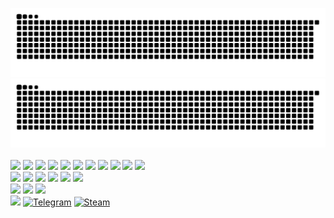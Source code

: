 ![github contribution grid snake animation](https://raw.githubusercontent.com/don-cryptus/don-cryptus/output/github-contribution-grid-snake-dark.svg#gh-dark-mode-only)![github contribution grid snake animation](https://raw.githubusercontent.com/don-cryptus/don-cryptus/output/github-contribution-grid-snake.svg#gh-light-mode-only)
<br>
<br>
<img src="https://img.shields.io/badge/-LUA-00007C?style=flat&logo=lua&logoColor=white"/>
<img src="https://img.shields.io/badge/-SQL-F29111?style=flat&logo=MySQL&logoColor=white"/>
<img src="https://img.shields.io/badge/-JavaScript-F7DF1E?style=flat&logo=JavaScript&logoColor=black"/>
<img src="https://img.shields.io/badge/-jQuery-0865a6?style=flat&logo=jquery&logoColor=white"/>
<img src="https://img.shields.io/badge/-Electron-272a37?style=flat&logo=electron&logoColor=a0ebf9"/>
<img src="https://img.shields.io/badge/-Axios-5A29E4?style=flat&logo=axios&logoColor=white"/>
<img src="https://img.shields.io/badge/-Node.js-026E00?style=flat&logo=nodedotjs&logoColor=white"/>
<img src="https://img.shields.io/badge/-NPM-CB3837?style=flat&logo=NPM&logoColor=white"/>
<img src="https://img.shields.io/badge/-HTML5-E34F26?style=flat&logo=HTML5&logoColor=white"/>
<img src="https://img.shields.io/badge/-CSS3-1572B6?style=flat&logo=CSS3&logoColor=white"/>
<img src="https://img.shields.io/badge/-Malbolge-111111?style=flat&logo=windows%20terminal&logoColor=white"/>
<br>
<img src="https://img.shields.io/badge/-Visual%20Studio%20Code%20Insiders-22b59d?style=flat&logo=Visual%20Studio%20Code&logoColor=white"/>
<img src="https://img.shields.io/badge/-Github-181717?style=flat&logo=GitHub&logoColor=white"/>
<img src="https://img.shields.io/badge/-Git-F44D27?style=flat&logo=Git&logoColor=white"/>
<img src="https://img.shields.io/badge/-FiveM-F17F34?style=flat&logo=fivem&logoColor=white"/>
<img src="https://img.shields.io/badge/-Atlassian-0052CC?style=flat&logo=Atlassian&logoColor=white"/>
<img src="https://img.shields.io/badge/-TeamViewer-004680?style=flat&logo=TeamViewer&logoColor=white"/>
<br>
<img src="https://img.shields.io/badge/-Windows-0078D6?style=flat&logo=Windows&logoColor=white"/>
<img src="https://img.shields.io/badge/-Arch%20Linux-1793D1?style=flat&logo=Arch%20Linux&logoColor=white"/>
<img src="https://img.shields.io/badge/-Android-3DDC84?style=flat&logo=Android&logoColor=white"/>
<br>
<img src="https://img.shields.io/badge/-Discord%20%28tekkenkkk%29-5865F2?style=flat&logo=discord&logoColor=white"/>
[![Telegram](https://img.shields.io/badge/-Telegram%20%28Click%29-26A5E4?style=flat&logo=telegram&logoColor=white)](https://t.me/ywncz)
[![Steam](https://img.shields.io/badge/-Steam%20%28Click%29-000000?style=flat&logo=Steam&logoColor=white)](https://steamcommunity.com/id/bigpplou/)
